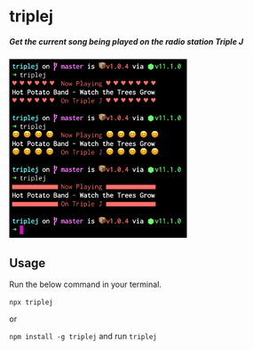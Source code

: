 # triplej

##### Get the current song being played on the radio station Triple J

<img width="320" src="https://raw.githubusercontent.com/etoxin/triplej/master/screen.png" alt="chalk">

## Usage 

Run the below command in your terminal. 

`npx triplej`

or

`npm install -g triplej` and run `triplej`
